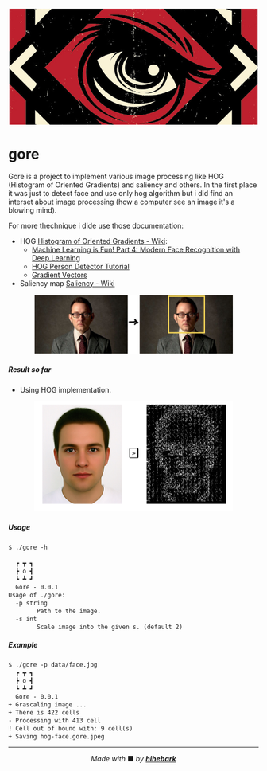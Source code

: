 <p align="center"><img src="logo.jpg" width="500"></p>

gore
=====

Gore is a project to implement various image processing like HOG (Histogram of Oriented Gradients) and saliency and others. In the first place it was just to detect face and use only hog algorithm but i did find an interset about image processing (how a computer see an image it's a blowing mind).

For more thechnique i dide use those documentation:

* HOG [Histogram of Oriented Gradients - Wiki](https://en.wikipedia.org/wiki/Histogram_of_oriented_gradients):
  * [Machine Learning is Fun! Part 4: Modern Face Recognition with Deep Learning](https://medium.com/@ageitgey/machine-learning-is-fun-part-4-modern-face-recognition-with-deep-learning-c3cffc121d78)
  * [HOG Person Detector Tutorial](http://mccormickml.com/2013/05/09/hog-person-detector-tutorial/)
  * [Gradient Vectors](http://mccormickml.com/2013/05/07/gradient-vectors/)
* Saliency map [Saliency - Wiki](https://en.wikipedia.org/wiki/Saliency_map)

<p align="center"><img src="GoreProject.png" width="400"></p>

##### Result so far
* Using HOG implementation.
<p align="center"><img src="face-hog.png" width="400"></p>

##### Usage

```
$ ./gore -h

  ┏ ┳ ┓
  ┣ o ┫
  ┗ ┻ ┛
  Gore - 0.0.1
Usage of ./gore:
  -p string
        Path to the image.
  -s int
        Scale image into the given s. (default 2)

```

##### Example

```
$ ./gore -p data/face.jpg
  ┏ ┳ ┓                                    
  ┣ o ┫
  ┗ ┻ ┛
  Gore - 0.0.1
+ Grascaling image ...
+ There is 422 cells
- Processing with 413 cell
! Cell out of bound with: 9 cell(s)
+ Saving hog-face.gore.jpeg

```
---

<p align="center"><i>Made with </i>■ <i>by <b><a href="https://github.com/hihebark">hihebark</a></b></i></p>
